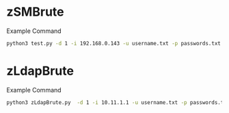 # zSMBrute
Example Command
``` bash
python3 test.py -d 1 -i 192.168.0.143 -u username.txt -p passwords.txt
```

# zLdapBrute
Example Command
``` bash
python3 zLdapBrute.py  -d 1 -i 10.11.1.1 -u username.txt -p passwords.txt -t ldap -n DC=test,DC=labs -ds test
```
